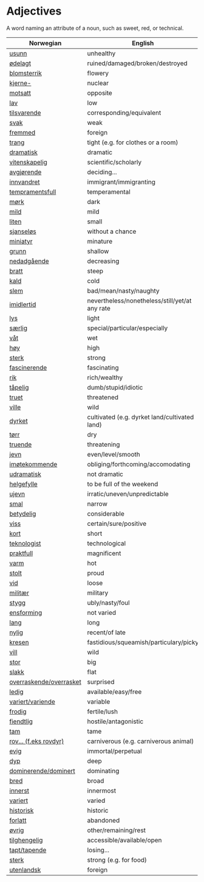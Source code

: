 # Adjectives

A word naming an attribute of a noun, such as sweet, red, or technical.

| Norwegian | English |
| --- | --- |
| [usunn](https://www.ordnett.no/search?language=no&phrase=usunn) | unhealthy |
| [ødelagt](https://www.ordnett.no/search?language=no&phrase=ødelagt) | ruined/damaged/broken/destroyed |
| [blomsterrik](https://www.ordnett.no/search?language=no&phrase=blomsterrik) | flowery |
| [kjerne-](https://www.ordnett.no/search?language=no&phrase=kjerne-) | nuclear |
| [motsatt](https://www.ordnett.no/search?language=no&phrase=motsatt) | opposite |
| [lav](https://www.ordnett.no/search?language=no&phrase=lav) | low |
| [tilsvarende](https://www.ordnett.no/search?language=no&phrase=tilsvarende) | corresponding/equivalent |
| [svak](https://www.ordnett.no/search?language=no&phrase=svak) | weak |
| [fremmed](https://www.ordnett.no/search?language=no&phrase=fremmed) | foreign |
| [trang](https://www.ordnett.no/search?language=no&phrase=trang) | tight (e.g. for clothes or a room) |
| [dramatisk](https://www.ordnett.no/search?language=no&phrase=dramatisk) | dramatic |
| [vitenskapelig](https://www.ordnett.no/search?language=no&phrase=vitenskapelig) | scientific/scholarly |
| [avgjørende](https://www.ordnett.no/search?language=no&phrase=avgjørende) | deciding... |
| [innvandret](https://www.ordnett.no/search?language=no&phrase=innvandret) | immigrant/immigranting |
| [tempramentsfull](https://www.ordnett.no/search?language=no&phrase=tempramentsfull) | temperamental |
| [mørk](https://www.ordnett.no/search?language=no&phrase=mørk) | dark |
| [mild](https://www.ordnett.no/search?language=no&phrase=mild) | mild |
| [liten](https://www.ordnett.no/search?language=no&phrase=liten) | small |
| [sjanseløs](https://www.ordnett.no/search?language=no&phrase=sjanseløs) | without a chance |
| [miniatyr](https://www.ordnett.no/search?language=no&phrase=miniatyr) | minature |
| [grunn](https://www.ordnett.no/search?language=no&phrase=grunn) | shallow |
| [nedadgående](https://www.ordnett.no/search?language=no&phrase=nedadgående) | decreasing |
| [bratt](https://www.ordnett.no/search?language=no&phrase=bratt) | steep |
| [kald](https://www.ordnett.no/search?language=no&phrase=kald) | cold |
| [slem](https://www.ordnett.no/search?language=no&phrase=slem) | bad/mean/nasty/naughty |
| [imidlertid](https://www.ordnett.no/search?language=no&phrase=imidlertid) | nevertheless/nonetheless/still/yet/at any rate |
| [lys](https://www.ordnett.no/search?language=no&phrase=lys) | light |
| [særlig](https://www.ordnett.no/search?language=no&phrase=særlig) | special/particular/especially |
| [våt](https://www.ordnett.no/search?language=no&phrase=våt) | wet |
| [høy](https://www.ordnett.no/search?language=no&phrase=høy) | high |
| [sterk](https://www.ordnett.no/search?language=no&phrase=sterk) | strong |
| [fascinerende](https://www.ordnett.no/search?language=no&phrase=fascinerende) | fascinating |
| [rik](https://www.ordnett.no/search?language=no&phrase=rik) | rich/wealthy |
| [tåpelig](https://www.ordnett.no/search?language=no&phrase=tåpelig) | dumb/stupid/idiotic |
| [truet](https://www.ordnett.no/search?language=no&phrase=truet) | threatened |
| [ville](https://www.ordnett.no/search?language=no&phrase=ville) | wild |
| [dyrket](https://www.ordnett.no/search?language=no&phrase=dyrket) | cultivated (e.g. dyrket land/cultivated land) |
| [tørr](https://www.ordnett.no/search?language=no&phrase=tørr) | dry |
| [truende](https://www.ordnett.no/search?language=no&phrase=truende) | threatening |
| [jevn](https://www.ordnett.no/search?language=no&phrase=jevn) | even/level/smooth |
| [imøtekommende](https://www.ordnett.no/search?language=no&phrase=imøtekommende) | obliging/forthcoming/accomodating |
| [udramatisk](https://www.ordnett.no/search?language=no&phrase=udramatisk) | not dramatic |
| [helgefylle](https://www.ordnett.no/search?language=no&phrase=helgefylle) | to be full of the weekend |
| [ujevn](https://www.ordnett.no/search?language=no&phrase=ujevn) | irratic/uneven/unpredictable |
| [smal](https://www.ordnett.no/search?language=no&phrase=smal) | narrow |
| [betydelig](https://www.ordnett.no/search?language=no&phrase=betydelig) | considerable |
| [viss](https://www.ordnett.no/search?language=no&phrase=viss) | certain/sure/positive |
| [kort](https://www.ordnett.no/search?language=no&phrase=kort) | short |
| [teknologist](https://www.ordnett.no/search?language=no&phrase=teknologist) | technological |
| [praktfull](https://www.ordnett.no/search?language=no&phrase=praktfull) | magnificent |
| [varm](https://www.ordnett.no/search?language=no&phrase=varm) | hot |
| [stolt](https://www.ordnett.no/search?language=no&phrase=stolt) | proud |
| [vid](https://www.ordnett.no/search?language=no&phrase=vid) | loose |
| [militær](https://www.ordnett.no/search?language=no&phrase=militær) | military |
| [stygg](https://www.ordnett.no/search?language=no&phrase=stygg) | ubly/nasty/foul |
| [ensforming](https://www.ordnett.no/search?language=no&phrase=ensforming) | not varied |
| [lang](https://www.ordnett.no/search?language=no&phrase=lang) | long |
| [nylig](https://www.ordnett.no/search?language=no&phrase=nylig) | recent/of late |
| [kresen](https://www.ordnett.no/search?language=no&phrase=kresen) | fastidious/squeamish/particulary/picky |
| [vill](https://www.ordnett.no/search?language=no&phrase=vill) | wild |
| [stor](https://www.ordnett.no/search?language=no&phrase=stor) | big |
| [slakk](https://www.ordnett.no/search?language=no&phrase=slakk) | flat |
| [overraskende/overrasket](https://www.ordnett.no/search?language=no&phrase=overraskende/overrasket) | surprised |
| [ledig](https://www.ordnett.no/search?language=no&phrase=ledig) | available/easy/free |
| [variert/variende](https://www.ordnett.no/search?language=no&phrase=variert/variende) | variable |
| [frodig](https://www.ordnett.no/search?language=no&phrase=frodig) | fertile/lush |
| [fiendtlig](https://www.ordnett.no/search?language=no&phrase=fiendtlig) | hostile/antagonistic |
| [tam](https://www.ordnett.no/search?language=no&phrase=tam) | tame |
| [rov... (f.eks rovdyr)](https://www.ordnett.no/search?language=no&phrase=rov...%20(f.eks%20rovdyr)) | carniverous (e.g. carniverous animal) |
| [evig](https://www.ordnett.no/search?language=no&phrase=evig) | immortal/perpetual |
| [dyp](https://www.ordnett.no/search?language=no&phrase=dyp) | deep |
| [dominerende/dominert](https://www.ordnett.no/search?language=no&phrase=dominerende/dominert) | dominating |
| [bred](https://www.ordnett.no/search?language=no&phrase=bred) | broad |
| [innerst](https://www.ordnett.no/search?language=no&phrase=innerst) | innermost |
| [variert](https://www.ordnett.no/search?language=no&phrase=variert) | varied |
| [historisk](https://www.ordnett.no/search?language=no&phrase=historisk) | historic |
| [forlatt](https://www.ordnett.no/search?language=no&phrase=forlatt) | abandoned |
| [øvrig](https://www.ordnett.no/search?language=no&phrase=øvrig) | other/remaining/rest |
| [tilghengelig](https://www.ordnett.no/search?language=no&phrase=tilghengelig) | accessible/available/open |
| [tapt/tapende](https://www.ordnett.no/search?language=no&phrase=tapt/tapende) | losing... |
| [sterk](https://www.ordnett.no/search?language=no&phrase=sterk) | strong (e.g. for food) |
| [utenlandsk](https://www.ordnett.no/search?language=no&phrase=utenlandsk) | foreign |

